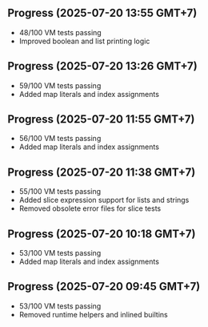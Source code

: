 ## Progress (2025-07-20 13:55 GMT+7)
- 48/100 VM tests passing
- Improved boolean and list printing logic

## Progress (2025-07-20 13:26 GMT+7)
- 59/100 VM tests passing
- Added map literals and index assignments

## Progress (2025-07-20 11:55 GMT+7)
- 56/100 VM tests passing
- Added map literals and index assignments

## Progress (2025-07-20 11:38 GMT+7)
- 55/100 VM tests passing
- Added slice expression support for lists and strings
- Removed obsolete error files for slice tests

## Progress (2025-07-20 10:18 GMT+7)
- 53/100 VM tests passing
- Added map literals and index assignments

## Progress (2025-07-20 09:45 GMT+7)
- 53/100 VM tests passing
- Removed runtime helpers and inlined builtins
